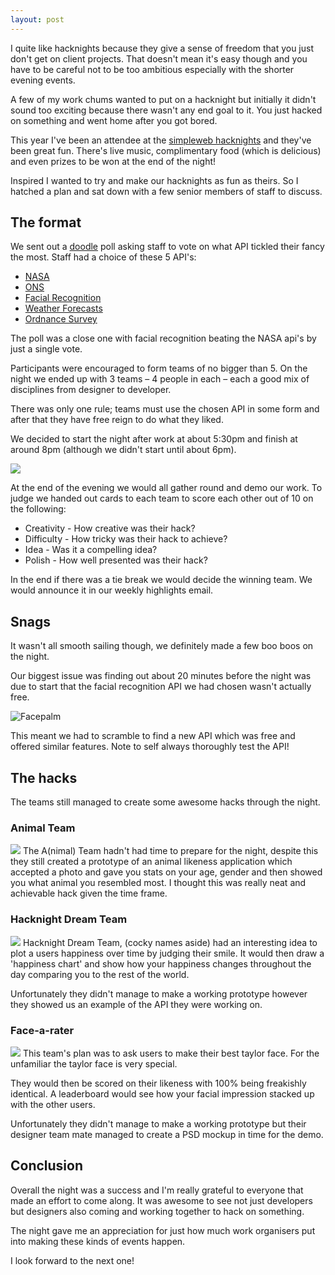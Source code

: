 ```yaml
---
layout: post
---
```


I quite like hacknights because they give a sense of freedom that you just don't get on client projects. That doesn't mean it's easy though and you have to be careful not to be too ambitious especially with the shorter evening events.

A few of my work chums wanted to put on a hacknight but initially it didn't sound too exciting because there wasn't any end goal to it. You just hacked on something and went home after you got bored.

This year I've been an attendee at the [simpleweb hacknights](http://simpleweb.co.uk/brands/simpleweb-challenge/) and they've been great fun. There's live music, complimentary food (which is delicious) and even prizes to be won at the end of the night!

Inspired I wanted to try and make our hacknights as fun as theirs. So I hatched a plan and sat down with a few senior members of staff to discuss.

## The format
We sent out a [doodle](http://doodle.com/) poll asking staff to vote on what API tickled their fancy the most. Staff had a choice of these 5 API's:

- [NASA](https://data.nasa.gov/developer)
- [ONS](https://www.ons.gov.uk/ons/apiservice/web/apiservice/home)
- [Facial Recognition](https://www.mashape.com/lambda/face-recognition#!documentation)
- [Weather Forecasts](https://www.mashape.com/george-vustrey/ultimate-weather-forecasts)
- [Ordnance Survey](https://www.ordnancesurvey.co.uk/opendatadownload/products.html)

The poll was a close one with facial recognition beating the NASA api's by just a single vote.

Participants were encouraged to form teams of no bigger than 5. On the night we ended up with 3 teams – 4 people in each – each a good mix of disciplines from designer to developer.

There was only one rule; teams must use the chosen API in some form and after that they have free reign to do what they liked.

We decided to start the night after work at about 5:30pm and finish at around 8pm (although we didn't start until about 6pm).

![](https://lh3.googleusercontent.com/YLQV10Cyyz0u9i4Yigbh6UjIHCVD3OyhI79IezA0ENTcnGgwEmp9VWjtEGXu7SUgLVa_fXrKoFKtctMM6byJyjdRwhAnRusjx5hWZLaFbE8ZQbX8468vvIdhIW5xe-Q2f_Cy61fWwEDTCaPr7tciBhFC0WxT8aqSlbpWseT-IyRz0XXOPwiXOa95VzLM00uEy15ooWk2RAora5UBRYyPo2e93vDSONldvECk9OYyr3MrKHMIObOvsYabPEv2SPh52UfxNQZpZ9VAzrpHcB5ffumlAEi8hoym0p_uuu5QVuEyFaD0bwWhzQ9PM3DKtGXu59BEXsIsytmNpbmQMku9XkY5soaC0riNIRckFDV8K_R7JguWkWxm246paN95GZLqWZ-4eZZVsSqB373ngg0NDnfdDl5c7zM27QGpAEAMh73BOWAy3rzuVV4ga3MFwKi2sYL4bNSA2cHY9BEkrsK6ptk5ffk4aUWZ5fslSVxTamrV1fjgGGxaqFjiCjoVnlfglFQuRUKQyf00oGhTDEt-ClYplcLEhy94ZDHqQBEkgU4=w1228-h921-no)

At the end of the evening we would all gather round and demo our work. To judge we handed out cards to each team to score each other out of 10 on the following:

- Creativity - How creative was their hack?
- Difficulty - How tricky was their hack to achieve?
- Idea - Was it a compelling idea?
- Polish - How well presented was their hack?

In the end if there was a tie break we would decide the winning team. We would announce it in our weekly highlights email.

## Snags
It wasn't all smooth sailing though, we definitely made a few boo boos on the night.

Our biggest issue was finding out about 20 minutes before the night was due to start that the facial recognition API we had chosen wasn't actually free.

![Facepalm](http://i0.kym-cdn.com/photos/images/original/000/615/743/427.png)

This meant we had to scramble to find a new API which was free and offered similar features. Note to self always thoroughly test the API!

## The hacks
The teams still managed to create some awesome hacks through the night.

### Animal Team
![](https://lh3.googleusercontent.com/nXuX9IgRdNsGK0x0vjlAvTnfGTkI5MZj1MHtG3IcQDHvnnoTmtqOlCVza93Ko1Auvbwbr3oe0gJrdM-KUSLgECWCE6U1H6uZ13o4PZ6-8O0Y_L576vsInM7H1R2ZO74tuwzPOxOaVIe6D_fn6IrOx8MeRJC5pHlH6elME6z3ite-9X8fj4Q3yjC1fjB7DRYGIaUz0Tpi_RPEPfo4T4RMVA2J0T1_MlNZJKFm1Wb9KmwaeAKWvTuQp8CjHBsgs9-Do8Cy-MdA9CVv-ypVzz727NQ9hWcbaW-lC99YRhyP24OIjcf6_JNYf6GWE4Hl3OzagrCQX3MvEq4Fe2-AZOoz_ngyB9ZS0NDr2sAi3M_t86Z8YKAb2hNFw2RDF17kjBnQN0qhNZxvIKZpMg5VtVpDv98_VpUPKjFmNZiJwyjEHSKwpryMQE4H5TkSgLSmP0SX16e9EpdYnt0l37IjdfGTFVYwUWveK3dDaTc8lSbHs5u8bCxjy9iYgFrBjq8tB0hyKuqjEypipOfoj5iQrgpP9RutXibyBVMsC7ypfU3Y9b8=w1228-h921-no)
The A(nimal) Team hadn't had time to prepare for the night, despite this they still created a prototype of an animal likeness application which accepted a photo and gave you stats on your age, gender and then showed you what animal you resembled most. I thought this was really neat and achievable hack given the time frame.

### Hacknight Dream Team
![](https://lh3.googleusercontent.com/Mk-p34to96ADcEV77rEqhIZZTyUt4A1L6VmJNMh2gVXDW2_DL-r2_k1_JcokmL_4JfJfJC5fHnGVBzyqU4rRRIJCvw8ifccb22xOODyGxD4KwBety81319CoLekaQ1bWpeawOCj0FNQPeA3E-7BiZkQaQJrSeHEcXHT63uVEGGQjueqL1fQ3Zb-jS0UysEuuedY6UehjGNX7MI2Nat7GWwuDlMHygHzZwKkPHqzIHgFeQ0vY1bEZx0XPXANWUYSV8L4d2Etm1oo_c5s-ZwvO7KQn3_zNiHCxSLBRWq9Mpc9zAGDUFqGpsIDrYK3DLZx7GzBT05got8cMDJdFKMwz29stFHz4n7rVznTyGcNGBAXK8mODrjjQXTUMHxC-y1jEPF9QUcWGKQcrd3PYR5WKwSdhhGJt57tKS_HOCHMDPE7gb9taOniWy0dpYlm95wcYIMJmEE-mkSggmbeJ6Dgs_-BcqqYaBOxfLiTKEz6Kp0nJ4AqL7isM_X2WddiGzxxc7iOJ5c1REw7eA26aig7wvOCnvSV_GJEJhFQSwgPhkGk=w1228-h921-no)
Hacknight Dream Team, (cocky names aside) had an interesting idea to plot a users happiness over time by judging their smile. It would then draw a 'happiness chart' and show how your happiness changes throughout the day comparing you to the rest of the world.

Unfortunately they didn't manage to make a working prototype however they showed us an example of the API they were working on.

### Face-a-rater
![](https://lh3.googleusercontent.com/yPr0lFVGaZN-5p5-3bPE4GhrfQ1kp1CKO8GnH1BRrZ6ZfCyH3f4z9ZYeUgpW9Ywajti1mCGMWSLDRQ6GqIY8EH_mpek9NK_FWWhsDWVZIfJHXt_227lK_Q8-OasBnmG4TE63SzMSVKD-Dekw51ZSOKNpIJk2AQK_GMFo6u1eCc7vQ4SmOw1wqzR7Nhg5ssySTqlSMkikg4V6QIomghTbNVeJH11ylRaIkrSO7GkAgvqIMJ0QkE4M_pm_yeOAML-sZMLtVP6d15BYMPDOACBszeKH8kP7Gq0MF-08tz_VG4R65VmFwz7PCCX6ISO0DlklCV5rLQh4tfCzCiPVF1coXYI8SzlZu7FZmgnNAAIHUiKRYCqENS0kaDNqtdkpK_Eg_NFUvDF727iuj9BnB3AY3G0egjA6tXNOWjlnkBq87m_pwIEPy-VvR9RY2HElgXAaMEbgZFnUB6K3JqVffx_JuU_XDBcN8c4TOFmBqNlYRbJ2P2OgeeC2GANYPmdSo8kS7HYmkXWYCFxkUGo0yPOBkOO24nXf9cbfqloSi5LXu-A=w1228-h921-no)
This team's plan was to ask users to make their best taylor face. For the unfamiliar the taylor face is very special.

They would then be scored on their likeness with 100% being freakishly identical. A leaderboard would see how your facial impression stacked up with the other users.

Unfortunately they didn't manage to make a working prototype but their designer team mate managed to create a PSD mockup in time for the demo.

## Conclusion
Overall the night was a success and I'm really grateful to everyone that made an effort to come along. It was awesome to see not just developers but designers also coming and working together to hack on something.

The night gave me an appreciation for just how much work organisers put into making these kinds of events happen.

I look forward to the next one!
